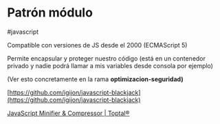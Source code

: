 # Patrón módulo
#javascript

Compatible con versiones de JS desde el 2000 (ECMAScript 5)

Permite encapsular y proteger nuestro código (está en un contenedor privado y nadie podrá llamar a mis variables desde consola por ejemplo)

(Ver esto concretamente en la rama **optimizacion-seguridad)**

[https://github.com/igijon/javascript-blackjack](https://github.com/igijon/javascript-blackjack)

[JavaScript Minifier & Compressor | Toptal®](https://www.toptal.com/developers/javascript-minifier)
